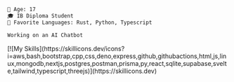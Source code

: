 
```diff 
🔞 Age: 17
🎓 IB Diploma Student
🌟 Favorite Languages: Rust, Python, Typescript

Working on an AI Chatbot
```
</p>


<div class="badges">
[![My Skills](https://skillicons.dev/icons?i=aws,bash,bootstrap,cpp,css,deno,express,github,githubactions,html,js,linux,mongodb,nextjs,postgres,postman,prisma,py,react,sqlite,supabase,svelte,tailwind,typescript,threejs)](https://skillicons.dev)
</div>

<style>
  .badges {
    justify-content: center;
    align-items: center;
  }
</style>
